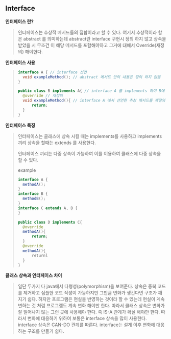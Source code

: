 ## Interface

**인터페이스 란?**

>인터페이스는 추상적 메서드들의 집합이라고 할 수 있다. 여기서 추상적이라 함은 abstract 를 의미하는데 abstract란 interface 구현시 정의 하지 않고 상속을 받았을 시 무조건 이 해당 메서드를 포함해야하고 그거에 대해서 Override(재정의) 해야한다. 

**인터페이스 사용**

> ```java
> interface A { // interface 선언
>   void exampleMethod(); // abstract 메서드 안의 내용은 정의 하지 않음
> }
> 
> public class B implements A{ // interface A 를 implements 하여 B에 상속시킴
>   @override // 재정의
>   void exampleMethod(){ // interface A 에서 선언한 추상 메서드를 재정의 함
>       return;
>   }
> }
> ```

**인터페이스 특징**

> 인터페이스는 클래스에 상속 시킬 때는 implements를 사용하고 implements 끼리 상속을 할때는 extends 를  사용한다.
> 
> 인터페이스 끼리는 다중 상속이 가능하여 이를 이용하여 클래스에 다중 상속을 할 수 있다.
> 
> example
> ```java
> interface A {
>   methodA();
> }
> interface B {
>   methodB();
> }
> interface C extends A, B {
> }
>
> public class D implements C{
>   @override
>   methodA(){
>       return;
>   }
>   @override
>   methodA(){
>       returnl
>   }
> }
> ```

**클래스 상속과 인터페이스 차이**

>일단 두가지 다 java에서 다형성(polymorphism)을 보여준다. 상속은 중복 코드를 제거하고 심플한 코드 작성이 가능하지만 그만큼 변화가 생긴다면 구조가 깨지기 쉽다. 하지만 프로그램은 현실을 반영하는 것이라 할 수 있는데 현실이 계속 변하는 것 처럼 프로그램도 계속 변화 해야만 한다. 따라서 클래스 상속은 변화가 잘 일어나지 않는 그런 곳에 사용해야 한다. 즉 IS-A 관계가 확실 해야만 한다.
> 따라서 변화에 대응하기 위하여 보통은 interface 상속을 많이 사용한다. interface 상속은 CAN-DO 관계를 따른다. interface는 설계 이후 변화에 대응하는 구조를 만들기 쉽다.
